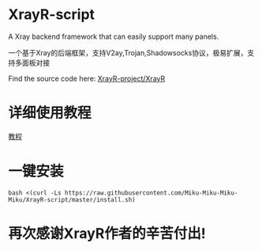 # XrayR-script
A Xray backend framework that can easily support many panels.

一个基于Xray的后端框架，支持V2ay,Trojan,Shadowsocks协议，极易扩展，支持多面板对接

Find the source code here: [XrayR-project/XrayR](https://github.com/XrayR-project/XrayR)

# 详细使用教程

[教程](https://crackair.gitbook.io/xrayr-project/)

# 一键安装

```
bash <(curl -Ls https://raw.githubusercontent.com/Miku-Miku-Miku-Miku/XrayR-script/master/install.sh)
```

# 再次感谢XrayR作者的辛苦付出!
